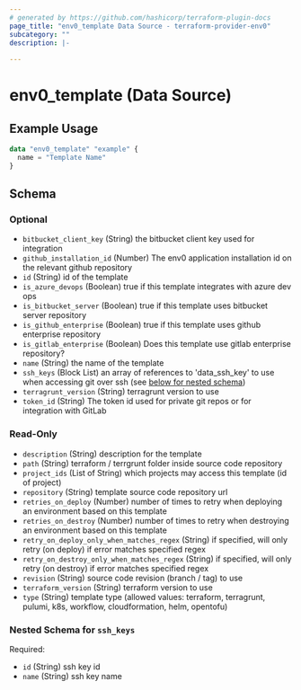```yaml
---
# generated by https://github.com/hashicorp/terraform-plugin-docs
page_title: "env0_template Data Source - terraform-provider-env0"
subcategory: ""
description: |-
  
---
```


# env0_template (Data Source)



## Example Usage

```terraform
data "env0_template" "example" {
  name = "Template Name"
}
```

<!-- schema generated by tfplugindocs -->
## Schema

### Optional

- `bitbucket_client_key` (String) the bitbucket client key used for integration
- `github_installation_id` (Number) The env0 application installation id on the relevant github repository
- `id` (String) id of the template
- `is_azure_devops` (Boolean) true if this template integrates with azure dev ops
- `is_bitbucket_server` (Boolean) true if this template uses bitbucket server repository
- `is_github_enterprise` (Boolean) true if this template uses github enterprise repository
- `is_gitlab_enterprise` (Boolean) Does this template use gitlab enterprise repository?
- `name` (String) the name of the template
- `ssh_keys` (Block List) an array of references to 'data_ssh_key' to use when accessing git over ssh (see [below for nested schema](#nestedblock--ssh_keys))
- `terragrunt_version` (String) terragrunt version to use
- `token_id` (String) The token id used for private git repos or for integration with GitLab

### Read-Only

- `description` (String) description for the template
- `path` (String) terraform / terrgrunt folder inside source code repository
- `project_ids` (List of String) which projects may access this template (id of project)
- `repository` (String) template source code repository url
- `retries_on_deploy` (Number) number of times to retry when deploying an environment based on this template
- `retries_on_destroy` (Number) number of times to retry when destroying an environment based on this template
- `retry_on_deploy_only_when_matches_regex` (String) if specified, will only retry (on deploy) if error matches specified regex
- `retry_on_destroy_only_when_matches_regex` (String) if specified, will only retry (on destroy) if error matches specified regex
- `revision` (String) source code revision (branch / tag) to use
- `terraform_version` (String) terraform version to use
- `type` (String) template type (allowed values: terraform, terragrunt, pulumi, k8s, workflow, cloudformation, helm, opentofu)

<a id="nestedblock--ssh_keys"></a>
### Nested Schema for `ssh_keys`

Required:

- `id` (String) ssh key id
- `name` (String) ssh key name
